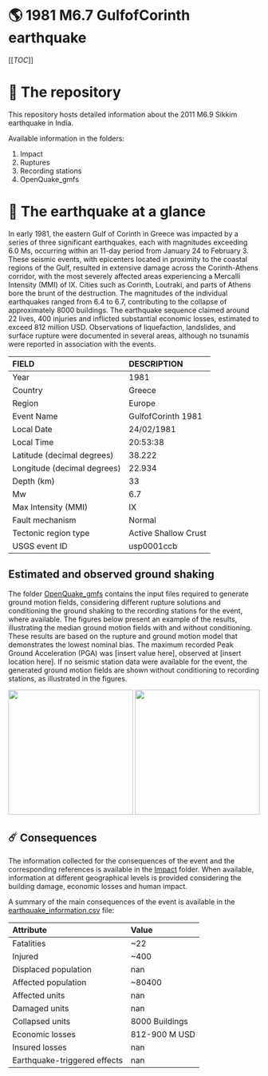 # 🌎 1981 M6.7 GulfofCorinth earthquake
[[_TOC_]]

# 📂 The repository

This repository hosts detailed information about the 2011 M6.9 Sikkim earthquake in India.

Available information in the folders:

1. Impact
2. Ruptures
3. Recording stations
4. OpenQuake_gmfs


# 🚀 The earthquake at a glance 

In early 1981, the eastern Gulf of Corinth in Greece was impacted by a series of three significant earthquakes, each with magnitudes exceeding 6.0 Ms, occurring within an 11-day period from January 24 to February 3. These seismic events, with epicenters located in proximity to the coastal regions of the Gulf, resulted in extensive damage across the Corinth-Athens corridor, with the most severely affected areas experiencing a Mercalli Intensity (MMI) of IX. Cities such as Corinth, Loutraki, and parts of Athens bore the brunt of the destruction. The magnitudes of the individual earthquakes ranged from 6.4 to 6.7, contributing to the collapse of approximately 8000 buildings. The earthquake sequence claimed around 22 lives, 400 injuries and inflicted substantial economic losses, estimated to exceed 812 million USD. Observations of liquefaction, landslides, and surface rupture were documented in several areas, although no tsunamis were reported in association with the events.

| FIELD | DESCRIPTION |
|:-------|:-------------|
| Year | 1981 |
| Country | Greece |
| Region | Europe |
| Event Name | GulfofCorinth 1981 |
| Local Date | 24/02/1981 |
| Local Time | 20:53:38 |
| Latitude (decimal degrees) | 38.222 |
| Longitude (decimal degrees) | 22.934 |
| Depth (km) | 33 |
| Mw | 6.7 |
| Max Intensity (MMI) | IX |
| Fault mechanism | Normal |
| Tectonic region type | Active Shallow Crust |
| USGS event ID | usp0001ccb |

## Estimated and observed ground shaking

The folder [OpenQuake_gmfs](./OpenQuake_gmfs/) contains the input files required to generate ground motion fields, considering different rupture solutions and conditioning the ground shaking to the recording stations for the event, where available. The figures below present an example of the results, illustrating the median ground motion fields with and without conditioning. These results are based on the rupture and ground motion model that demonstrates the lowest nominal bias. The maximum recorded Peak Ground Acceleration (PGA) was [insert value here], observed at [insert location here]. If no seismic station data were available for the event, the generated ground motion fields are shown without conditioning to recording stations, as illustrated in the figures.

<img src="./19810224_M6.7_GulfofCorinth/4_OpenQuake_gmfs/median_gmf_stations_none.png" height="250">
<img src="./19810224_M6.7_GulfofCorinth/4_OpenQuake_gmfs/median_gmf_stations_seismic.png" height="250">

## ☄️ Consequences

The information collected for the consequences of the event and the corresponding references is available in the [Impact](./Impact) folder. When available, information at different geographical levels is provided considering the building damage, economic losses and human impact.

A summary of the main consequences of the event is available in the [earthquake_information.csv](./earthquake_information.csv) file:

| Attribute | Value |
|:-------|:-------------|
| Fatalities | ~22 |
| Injured | ~400 |
| Displaced population | nan |
| Affected population | ~80400 |
| Affected units | nan |
| Damaged units | nan |
| Collapsed units | 8000 Buildings |
| Economic losses | 812-900 M USD |
| Insured losses | nan |
| Earthquake-triggered effects | nan |